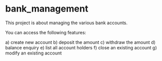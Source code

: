 # bank_management
This project is about managing the various bank accounts.

You can access the following features:

a) create new account b) deposit the amount c) withdraw the amount d) balance enquiry e) list all account holders f) close an existing account g) modify an existing account
